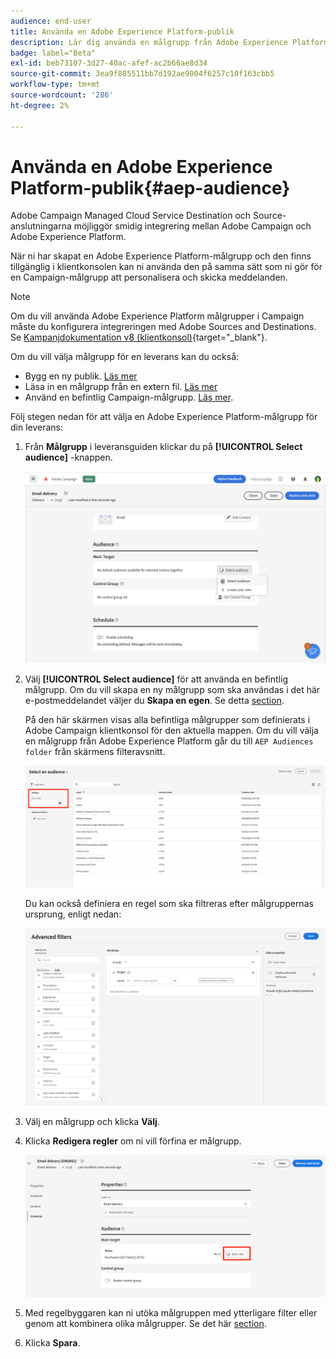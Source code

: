 ```yaml
---
audience: end-user
title: Använda en Adobe Experience Platform-publik
description: Lär dig använda en målgrupp från Adobe Experience Platform
badge: label="Beta"
exl-id: beb73107-3d27-40ac-afef-ac2b66ae8d34
source-git-commit: 3ea9f885511bb7d192ae9004f6257c10f163cbb5
workflow-type: tm+mt
source-wordcount: '286'
ht-degree: 2%

---
```


# Använda en Adobe Experience Platform-publik{#aep-audience}

Adobe Campaign Managed Cloud Service Destination och Source-anslutningarna möjliggör smidig integrering mellan Adobe Campaign och Adobe Experience Platform.

När ni har skapat en Adobe Experience Platform-målgrupp och den finns tillgänglig i klientkonsolen kan ni använda den på samma sätt som ni gör för en Campaign-målgrupp att personalisera och skicka meddelanden.

>[!NOTE]
>
>Om du vill använda Adobe Experience Platform målgrupper i Campaign måste du konfigurera integreringen med Adobe Sources and Destinations. Se [Kampanjdokumentation v8 (klientkonsol)](https://experienceleague.adobe.com/docs/campaign/campaign-v8/connect/ac-aep/ac-aep.html){target="_blank"}.

Om du vill välja målgrupp för en leverans kan du också:

* Bygg en ny publik. [Läs mer](segment-builder.md)
* Läsa in en målgrupp från en extern fil. [Läs mer](file-audience.md)
* Använd en befintlig Campaign-målgrupp. [Läs mer](add-audience.md).

Följ stegen nedan för att välja en Adobe Experience Platform-målgrupp för din leverans:

1. Från **Målgrupp** i leveransguiden klickar du på **[!UICONTROL Select audience]** -knappen.

   ![](assets/create-audience.png)

1. Välj **[!UICONTROL Select audience]** för att använda en befintlig målgrupp. Om du vill skapa en ny målgrupp som ska användas i det här e-postmeddelandet väljer du **Skapa en egen**. Se detta [section](segment-builder.md).

   På den här skärmen visas alla befintliga målgrupper som definierats i Adobe Campaign klientkonsol för den aktuella mappen. Om du vill välja en målgrupp från Adobe Experience Platform går du till `AEP Audiences folder` från skärmens filteravsnitt.

   ![](assets/select-audience-folder.png)

   Du kan också definiera en regel som ska filtreras efter målgruppernas ursprung, enligt nedan:

   ![](assets/filter-on-aep-audience.png)

1. Välj en målgrupp och klicka **Välj**.

1. Klicka **Redigera regler** om ni vill förfina er målgrupp.

   ![](assets/refine-audience.png)

1. Med regelbyggaren kan ni utöka målgruppen med ytterligare filter eller genom att kombinera olika målgrupper. Se det här [section](segment-builder.md).

1. Klicka **Spara**.
